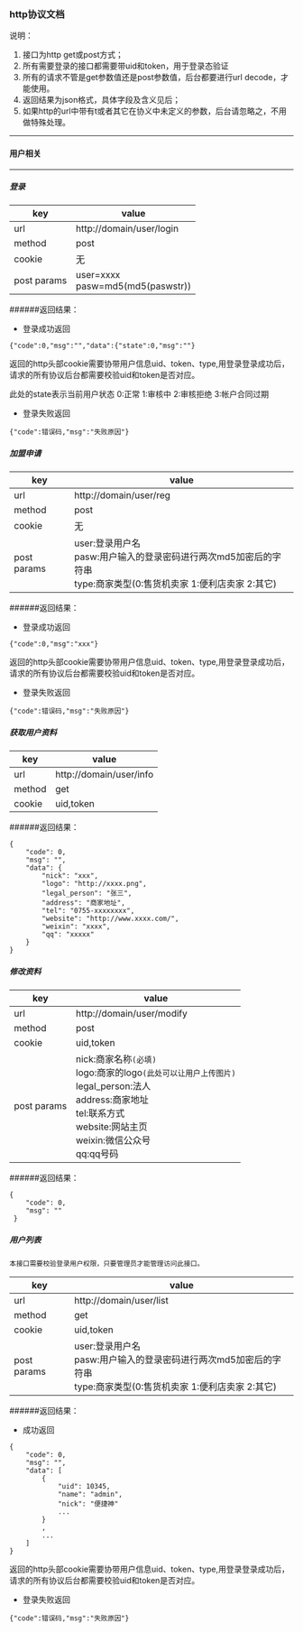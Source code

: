 ### http协议文档

说明：

1. 接口为http get或post方式；
2. 所有需要登录的接口都需要带uid和token，用于登录态验证
3. 所有的请求不管是get参数值还是post参数值，后台都要进行url decode，才能使用。
4. 返回结果为json格式，具体字段及含义见后；
5. 如果http的url中带有t或者其它在协义中未定义的参数，后台请忽略之，不用做特殊处理。

---

#### 用户相关

---

##### 登录

| key | value |
| --- | ----- |
| url | http://domain/user/login |
| method | post |
| cookie | 无 |
| post params | user=xxxx<br/>pasw=md5(md5(paswstr)) |

######返回结果：
* 登录成功返回

``` 
{"code":0,"msg":"","data":{"state":0,"msg":""}
```
返回的http头部cookie需要协带用户信息uid、token、type,用登录登录成功后，请求的所有协议后台都需要校验uid和token是否对应。

此处的state表示当前用户状态 0:正常 1:审核中 2:审核拒绝 3:帐户合同过期

* 登录失败返回

```
{"code":错误码,"msg":"失败原因"}
```


##### 加盟申请

| key | value |
| --- | ----- |
| url | http://domain/user/reg |
| method | post |
| cookie | 无 |
| post params | user:登录用户名<br/>pasw:用户输入的登录密码进行两次md5加密后的字符串<br/>type:商家类型(0:售货机卖家 1:便利店卖家 2:其它)|

######返回结果：
* 登录成功返回

```
{"code":0,"msg":"xxx"}
```

返回的http头部cookie需要协带用户信息uid、token、type,用登录登录成功后，请求的所有协议后台都需要校验uid和token是否对应。

* 登录失败返回

```
{"code":错误码,"msg":"失败原因"}
```


##### 获取用户资料
| key | value |
| --- | ----- |
| url | http://domain/user/info |
| method | get |
| cookie | uid,token |

######返回结果：
```
{
    "code": 0,
    "msg": "",
    "data": {
        "nick": "xxx",
        "logo": "http://xxxx.png",
        "legal_person": "张三",
        "address": "商家地址",
        "tel": "0755-xxxxxxxx",
        "website": "http://www.xxxx.com/",
        "weixin": "xxxx",
        "qq": "xxxxx"
    }
}
```
##### 修改资料
| key | value |
| --- | ----- |
| url | http://domain/user/modify |
| method | post |
| cookie | uid,token |
| post params | nick:商家名称`(必填)`<br/>logo:商家的logo`(此处可以让用户上传图片)`<br/>legal_person:法人<br/>address:商家地址<br/>tel:联系方式<br/>website:网站主页<br/>weixin:微信公众号<br/>qq:qq号码<br/>|

######返回结果：
```
{
    "code": 0,
    "msg": ""
 }```

##### 用户列表
`本接口需要校验登录用户权限，只要管理员才能管理访问此接口。`

| key | value |
| --- | ----- |
| url | http://domain/user/list |
| method | get |
| cookie | uid,token |
| post params | user:登录用户名<br/>pasw:用户输入的登录密码进行两次md5加密后的字符串<br/>type:商家类型(0:售货机卖家 1:便利店卖家 2:其它)|

######返回结果：
* 成功返回 

```
{
    "code": 0,
    "msg": "",
    "data": [
        {
            "uid": 10345,
            "name": "admin",
            "nick": "便捷神"
            ...
        }
        ,
        ...
    ]
}
```

返回的http头部cookie需要协带用户信息uid、token、type,用登录登录成功后，请求的所有协议后台都需要校验uid和token是否对应。

* 登录失败返回

```
{"code":错误码,"msg":"失败原因"}
```